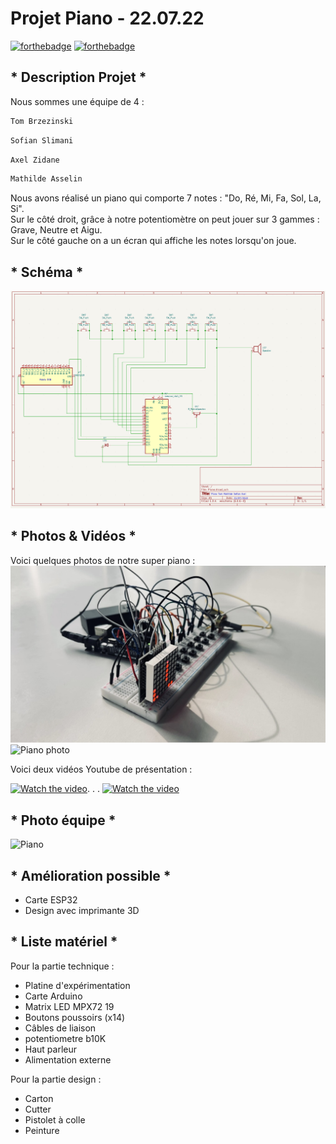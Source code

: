 # Projet Piano - 22.07.22

[![forthebadge](http://forthebadge.com/images/badges/built-with-love.svg)](http://forthebadge.com)  [![forthebadge](http://forthebadge.com/images/badges/powered-by-electricity.svg)](http://forthebadge.com)


## * Description Projet *
Nous sommes une équipe de 4 : 

```bash
Tom Brzezinski
```
```bash
Sofian Slimani
```
```bash
Axel Zidane
```
```bash
Mathilde Asselin
```
Nous avons réalisé un piano qui comporte 7 notes : "Do, Ré, Mi, Fa, Sol, La, Si".  
Sur le côté droit, grâce à notre potentiomètre on peut jouer sur 3 gammes : Grave, Neutre et Aigu.  
Sur le côté gauche on a un écran qui affiche les notes lorsqu'on joue. 

## * Schéma *

![Schema piano](schema_piano.png)

## * Photos & Vidéos *

Voici quelques photos de notre super piano :
![Piano systeme](Piano_Elec.png)  
![Piano photo](Piano_Face.png)


Voici deux vidéos Youtube de présentation :

[![Watch the video](https://icons-for-free.com/download-icon-tube+video+you+youtube+icon-1320185153402885670_256.ico)](https://youtu.be/E45phyInUGs). . .
[![Watch the video](https://icons-for-free.com/download-icon-tube+video+you+youtube+icon-1320185153402885670_256.ico)](https://youtu.be/F53Q8GoYeoA)




## * Photo équipe *

![Piano](Photo_Equipe.png)

## * Amélioration possible *
- Carte ESP32 
- Design avec imprimante 3D 

## * Liste matériel *

Pour la partie technique : 
- Platine d'expérimentation
- Carte Arduino
- Matrix LED MPX72 19
- Boutons poussoirs (x14)
- Câbles de liaison
- potentiometre b10K
- Haut parleur
- Alimentation externe 

Pour la partie design : 
- Carton 
- Cutter
- Pistolet à colle
- Peinture 
